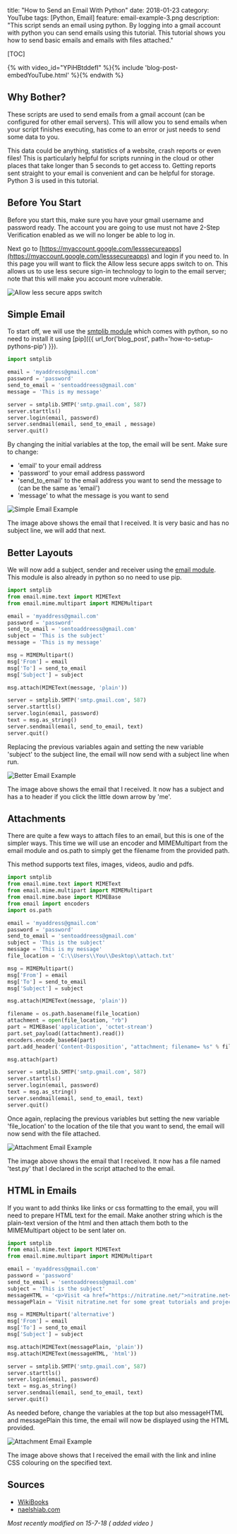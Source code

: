 title: "How to Send an Email With Python"
date: 2018-01-23
category: YouTube
tags: [Python, Email]
feature: email-example-3.png
description: "This script sends an email using python. By logging into a gmail account with python you can send emails using this tutorial. This tutorial shows you how to send basic emails and emails with files attached."

[TOC]

{% with video_id="YPiHBtddefI" %}{% include 'blog-post-embedYouTube.html' %}{% endwith %}

## Why Bother?
These scripts are used to send emails from a gmail account (can be configured for other email servers). This will allow you to send emails when your script finishes executing, has come to an error or just needs to send some data to you.

This data could be anything, statistics of a website, crash reports or even files! This is particularly helpful for scripts running in the cloud or other places that take longer than 5 seconds to get access to. Getting reports sent straight to your email is convenient and can be helpful for storage. Python 3 is used in this tutorial.

## Before You Start
Before you start this, make sure you have your gmail username and password ready. The account you are going to use must not have 2-Step Verification enabled as we will no longer be able to log in.

Next go to [https://myaccount.google.com/lesssecureapps](https://myaccount.google.com/lesssecureapps) and login if you need to. In this page you will want to flick the Allow less secure apps switch to on. This allows us to use less secure sign-in technology to login to the email server; note that this will make you account more vulnerable.

![Allow less secure apps switch](/post-assets/how-to-send-an-email-with-python/alsa1.png)

## Simple Email
To start off, we will use the [smtplib module](https://docs.python.org/3/library/smtplib.html) which comes with python, so no need to install it using [pip]({{ url_for('blog_post', path='how-to-setup-pythons-pip') }}).

```python
import smtplib

email = 'myaddress@gmail.com'
password = 'password'
send_to_email = 'sentoaddreess@gmail.com'
message = 'This is my message'

server = smtplib.SMTP('smtp.gmail.com', 587)
server.starttls()
server.login(email, password)
server.sendmail(email, send_to_email , message)
server.quit()
```

By changing the initial variables at the top, the email will be sent. Make sure to change:
- 'email' to your email address
- 'password' to your email address password
- 'send_to_email' to the email address you want to send the message to (can be the same as 'email')
- 'message' to what the message is you want to send

![Simple Email Example](/post-assets/how-to-send-an-email-with-python/email-example-1.png)

The image above shows the email that I received. It is very basic and has no subject line, we will add that next.

## Better Layouts
We will now add a subject, sender and receiver using the [email module](https://docs.python.org/3/library/email.html). This module is also already in python so no need to use pip.

```python
import smtplib
from email.mime.text import MIMEText
from email.mime.multipart import MIMEMultipart

email = 'myaddress@gmail.com'
password = 'password'
send_to_email = 'sentoaddreess@gmail.com'
subject = 'This is the subject'
message = 'This is my message'

msg = MIMEMultipart()
msg['From'] = email
msg['To'] = send_to_email
msg['Subject'] = subject

msg.attach(MIMEText(message, 'plain'))

server = smtplib.SMTP('smtp.gmail.com', 587)
server.starttls()
server.login(email, password)
text = msg.as_string()
server.sendmail(email, send_to_email, text)
server.quit()
```

Replacing the previous variables again and setting the new variable 'subject' to the subject line, the email will now send with a subject line when run.

![Better Email Example](/post-assets/how-to-send-an-email-with-python/email-example-2.png)

The image above shows the email that I received. It now has a subject and has a to header if you click the little down arrow by 'me'.

## Attachments
There are quite a few ways to attach files to an email, but this is one of the simpler ways. This time we will use an encoder and MIMEMultipart from the email module and os.path to simply get the filename from the provided path.

This method supports text files, images, videos, audio and pdfs.

```python
import smtplib
from email.mime.text import MIMEText
from email.mime.multipart import MIMEMultipart
from email.mime.base import MIMEBase
from email import encoders
import os.path

email = 'myaddress@gmail.com'
password = 'password'
send_to_email = 'sentoaddreess@gmail.com'
subject = 'This is the subject'
message = 'This is my message'
file_location = 'C:\\Users\\You\\Desktop\\attach.txt'

msg = MIMEMultipart()
msg['From'] = email
msg['To'] = send_to_email
msg['Subject'] = subject

msg.attach(MIMEText(message, 'plain'))

filename = os.path.basename(file_location)
attachment = open(file_location, "rb")
part = MIMEBase('application', 'octet-stream')
part.set_payload((attachment).read())
encoders.encode_base64(part)
part.add_header('Content-Disposition', "attachment; filename= %s" % filename)

msg.attach(part)

server = smtplib.SMTP('smtp.gmail.com', 587)
server.starttls()
server.login(email, password)
text = msg.as_string()
server.sendmail(email, send_to_email, text)
server.quit()
```

Once again, replacing the previous variables but setting the new variable 'file_location' to the location of the tile that you want to send, the email will now send with the file attached.

![Attachment Email Example](/post-assets/how-to-send-an-email-with-python/email-example-3.png)

The image above shows the email that I received. It now has a file named 'test.py' that I declared in the script attached to the email.

## HTML in Emails
If you want to add thinks like links or css formatting to the email, you will need to prepare HTML text for the email.
Make another string which is the plain-text version of the html and then attach them both to the MIMEMultipart object to be sent later on.

```python
import smtplib
from email.mime.text import MIMEText
from email.mime.multipart import MIMEMultipart

email = 'myaddress@gmail.com'
password = 'password'
send_to_email = 'sentoaddreess@gmail.com'
subject = 'This is the subject'
messageHTML = '<p>Visit <a href="https://nitratine.net/">nitratine.net<a> for some great <span style="color: #496dd0">tutorials and projects!</span><p>'
messagePlain = 'Visit nitratine.net for some great tutorials and projects!'

msg = MIMEMultipart('alternative')
msg['From'] = email
msg['To'] = send_to_email
msg['Subject'] = subject

msg.attach(MIMEText(messagePlain, 'plain'))
msg.attach(MIMEText(messageHTML, 'html'))

server = smtplib.SMTP('smtp.gmail.com', 587)
server.starttls()
server.login(email, password)
text = msg.as_string()
server.sendmail(email, send_to_email, text)
server.quit()
```

As needed before, change the variables at the top but also messageHTML and messagePlain this time, the email will now be displayed using the HTML provided.

![Attachment Email Example](/post-assets/how-to-send-an-email-with-python/email-example-4.png)

The image above shows that I received the email with the link and inline CSS colouring on the specified text.

## Sources
- [WikiBooks](https://en.wikibooks.org/wiki/Python_Programming/Email)
- [naelshiab.com](http://naelshiab.com/tutorial-send-email-python/)

*Most recently modified on 15-7-18 ( added video )*

